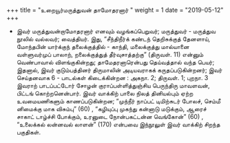 ﻿+++
title = "உறையூர்மருத்துவன் தாமோதரனார்  "
weight = 1
date = "2019-05-12"
+++


- இவர் மருத்துவன்றாமோதரனார் எனவும் வழங்கப்பெறுவர்; மருத்துவர் - மருத்துவ நூலில் வல்லவர்; வைத்தியர். இது, “சீந்திநீர்க் கண்டந் தெறிசுக்குத் தேனளாய், மோந்தபின் யார்க்குந் தலைக்குத்தில் - காந்தி, மலைக்குத்து மால்யானை வள்ளுவர்முப் பாலாற், றலைக்குத்துத் தீர்வுசாத்தற்கு” (திருவள். 11)  என்னும் வெண்பாவால் விளங்குகின்றது; தாமேதரனாரென்பது தெய்வத்தால் வந்த பெயர்; இதனால், இவர் குடும்பத்தினர் திருமாலின் அடியவராகக் கருதப்படுகின்றனர்; இவர் செய்தனவாக 6 - பாடல்கள் கிடைக்கின்றன :  அகநா. 2;  திருவள். 1;  புறநா. 3 இவராற் பாடப்பட்டோர் சோழன் குராப்பள்ளித்துஞ்சிய பெருந்திரு மாவளவன், பிட்டங் கொற்றனென்பார். இவர் வாக்கிற் பாலை நிலத் தினியல்பும் ஏற்ற உவமையணிகளும் காணப்படுகின்றன; “முந்நீர் நாப்பட் டிமிற்சுடர் போலச், செம்மீ னிமைக்கு மாக விசும்பு” (60) , “கழியுப்பு முகந்து கன்னாடு மடுக்கும், ஆரைச் சாகாட் டாழ்ச்சி போக்கும், உரனுடை நோன்பகட்டன்ன வெங்கோன்” (60) , “உலைக்கல் லன்னவல் லாளன்” (170)  என்பவை இந்நூலுள் இவர் வாக்கிற் சிறந்த பகுதிகள். 
  
